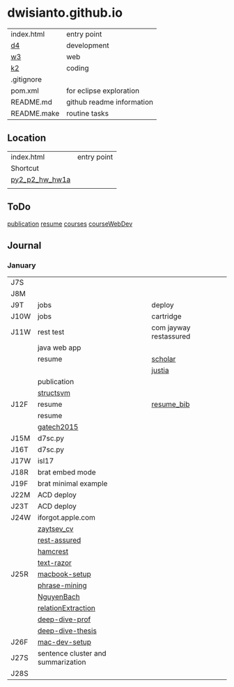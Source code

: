 # dwisianto.github.io

|    |     |
|--- | --- |
| index.html | entry point |
| [d4](d4) | development |
| [w3](w3) | web |
| [k2](k2) | coding |  
| .gitignore | |
| pom.xml    | for eclipse exploration |
| README.md  | github readme information |
| README.make | routine tasks |  

## Location

|    |     |
|--- | --- |
| index.html | entry point |
| Shortcut |  
[py2_p2_hw_hw1a](https://dwisianto.github.io/k2/wk18/wk18core/src/main/py2/p2/hw/hw1a/ ) |
| |



## ToDo

[publication](https://sites.google.com/site/dwisianto/HomeBackup2014/publications)
[resume](docx)
[courses](http://web.engr.illinois.edu/~jianpeng/teaching/CS598_Fall15/index.htm)
[courseWebDev](http://www.umsl.edu/~siegelj/CS4010/)


## Journal

### January

| | | |
|-|-|-|
|J7S  | | |
|J8M  | | |
|J9T  | jobs | deploy |
|J10W | jobs | cartridge |  
|J11W | rest test | com jayway restassured |
|     | java web app | |
|     | resume | [scholar](https://scholar.google.com/citations?user=t4BBr0gAAAAJ&hl=en) |
|     | | [justia](https://patents.justia.com/inventor/dwi-sianto-mansjur_ ) |
|     | publication | |
|     | [structsvm](http://drona.csa.iisc.ernet.in/~shirish/structsvm_sdm.html) |
|J12F | resume  |  [resume_bib](d18/resume/d18.bib.html) |
|     | resume | |
|     | [gatech2015]( https://media.bizj.us/view/img/8481972/georgia-tech-2015-salaries-above-100000.pdf ) |
|J15M | d7sc.py | |
|J16T | d7sc.py | |
|J17W | isl17 | |
|J18R | brat embed mode | |
|J19F | brat minimal example | |
|J22M | ACD deploy | |
|J23T | ACD deploy | |
|J24W | iforgot.apple.com | |
|     | [zaytsev_cv](http://vladimir.io/files/zaytsev-cv-november-2015.pdf) | |
|     | [rest-assured](https://github.com/rest-assured/rest-assured/wiki/Usage) | |
|     | [hamcrest](http://hamcrest.org/) |
|     | [text-razor](https://www.textrazor.com/) |
|J25R | [macbook-setup](http://sourabhbajaj.com/mac-setup/) | |
|     | [phrase-mining](https://shangjingbo1226.github.io/) |
|     | [NguyenBach](http://www.cs.cmu.edu/~nbach/) |
|     | [relationExtraction](http://iesl.cs.umass.edu/riedel/ecml/)|
|     | [deep-dive-prof](https://ds3lab.org/) |
|     | [deep-dive-thesis](https://cs.stanford.edu/people/czhang/zhang.thesis.pdf) |
|J26F | [mac-dev-setup](https://github.com/nicolashery/mac-dev-setup#system-update) |
|J27S | sentence cluster and summarization |
|J28S | |
